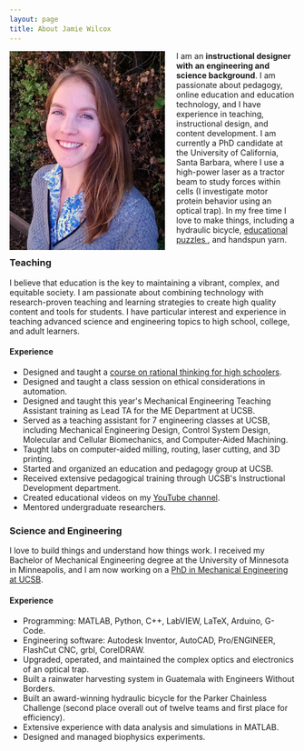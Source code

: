 ```yaml
---
layout: page
title: About Jamie Wilcox
---
```


<div class="projectblock">
<img src="/images/NicePhoto2.png" height="350" align="left" style="margin-right: 20px"/>

I am an <b>instructional designer with an engineering and science background</b>. I am passionate about pedagogy, online education and education technology, and I have experience in teaching, instructional design, and content development. I am currently a PhD candidate at the University of California, Santa Barbara, where I use a high-power laser as a tractor beam to study forces within cells (I investigate motor protein behavior using an optical trap). In my free time I love to make things, including a hydraulic bicycle, 
<a href="/2017/06/25/mysterytubes"> educational puzzles </a>, and handspun yarn.
</div>


### Teaching

I believe that education is the key to maintaining a vibrant, complex, and equitable society. I am passionate about combining technology with research-proven teaching and learning strategies to create high quality content and tools for students. I have particular interest and experience in teaching advanced science and engineering topics to high school, college, and adult learners.


#### Experience

- Designed and taught a [course on rational thinking for high schoolers](/2017/06/10/brainhacks).
- Designed and taught a class session on ethical considerations in automation.
- Designed and taught this year's Mechanical Engineering Teaching Assistant training as Lead TA for the ME Department at UCSB.
- Served as a teaching assistant for 7 engineering classes at UCSB, including Mechanical Engineering Design, Control System Design, Molecular and Cellular Biomechanics, and Computer-Aided Machining.
- Taught labs on computer-aided milling, routing, laser cutting, and 3D printing.
- Started and organized an education and pedagogy group at UCSB.
- Received extensive pedagogical training through UCSB's Instructional Development department.
- Created educational videos on my [YouTube channel](https://www.youtube.com/watch?v=4WW0LlDr8mc&t=1s).
- Mentored undergraduate researchers.


### Science and Engineering

I love to build things and understand how things work. I received my Bachelor of Mechanical Engineering degree at the University of Minnesota in Minneapolis, and I am now working on a [PhD in Mechanical Engineering at UCSB](https://me.ucsb.edu/valentinelab/labmembers.htm).
	
#### Experience

- Programming: MATLAB, Python, C++, LabVIEW, LaTeX, Arduino, G-Code.
- Engineering software: Autodesk Inventor, AutoCAD, Pro/ENGINEER, FlashCut CNC, grbl, CorelDRAW.
- Upgraded, operated, and maintained the complex optics and electronics of an optical trap.
- Built a rainwater harvesting system in Guatemala with Engineers Without Borders.
- Built an award-winning hydraulic bicycle for the Parker Chainless Challenge (second place overall out of twelve teams and first place for efficiency).
- Extensive experience with data analysis and simulations in MATLAB.
- Designed and managed biophysics experiments.

